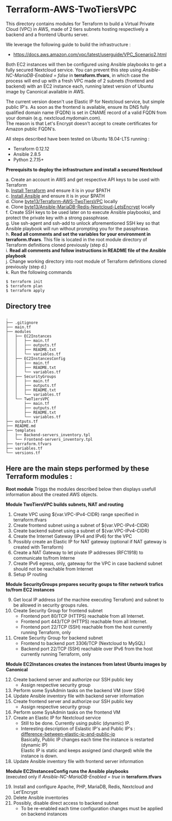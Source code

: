# Terraform-AWS-TwoTiersVPC
This directory contains modules for Terraform to build 
a Virtual Private Cloud (VPC) in AWS, made of 2 tiers 
subnets hosting respectively a backend and a frontend Ubuntu server. 

We leverage the following guide to build the infrastructure :
- https://docs.aws.amazon.com/vpc/latest/userguide/VPC_Scenario2.html

Both EC2 instances will then be configured using Ansible playbooks to get a fully secured Nextcloud service. 
You can prevent this step using *Ansible-NC-MariaDB-Enabled = false* in **terraform.tfvars**, in which case the process will end up with a fresh VPC made of 2 subnets (frontend and backend) with an EC2 instance each, running latest version of Ubuntu image by Canonical available in AWS.  

The current version doesn't use Elastic IP for Nextcloud service, but simple public IP's. As soon as the frontend is available, ensure its DNS fully qualified domain name (FQDN) is set in CNAME record of a valid FQDN from your domain (e.g. nextcloud.mydomain.com). \
The reason is that Let's Encrypt doesn't accept to create certificates for Amazon public FQDN's.

All steps described have been tested on Ubuntu 18.04-LTS running :
- Terraform 0.12.12
- Ansible 2.8.5
- Python 2.7.15+ 

**Prerequisits to deploy the infrastructure and install a secured Nextcloud** 

a. Create an account in AWS and get respective API keys to be used with Terraform \
b. [Install Terraform](https://askubuntu.com/questions/983351/how-to-install-terraform-in-ubuntu#983352) and ensure it is in your $PATH \
c. [Install Ansible](https://linuxhandbook.com/install-ansible-linux/) and ensure it is in your $PATH \
d. Clone [byte13/Terraform-AWS-TwoTiersVPC](https://github.com/byte13/Terraform-AWS-TwoTiersVPC) locally \
e. Clone [byte13/Ansible-MariaDB-Redis-Nextcloud-LetsEncrypt](https://github.com/byte13/Ansible-MariaDB-Redis-Nextcloud-LetsEncrypt) locally \
f. Create SSH keys to be used later on to execute Ansible playbooksi, and protect the private key with a strong passphrase. \
g. Use ssh-agent and ssh-add to unlock aforementioned SSH key so that Ansible playbook will run without prompting you for the passphrase. \
h. **Read all comments and set the variables for your environment in terraform.tfvars**. This file is located in the root module directory of Terraform definitions cloned previously (step d.)\
i. **Read all comments and follow instructions in README file of the Ansible playbook** \
j. Change working directory into root module of Terraform definitions cloned previously (step d.) \
k. Run the following commands

```
$ terraform init
$ terraform plan
$ terraform apply
```

## Directory tree

```
.
├── .gitignore
├── main.tf
├── modules
│   ├── EC2Instances
│   │   ├── main.tf
│   │   ├── outputs.tf
│   │   ├── README.txt
│   │   └── variables.tf
│   ├── EC2InstancesConfig
│   │   ├── main.tf
│   │   ├── README.txt
│   │   └── variables.tf
│   ├── SecurityGroups
│   │   ├── main.tf
│   │   ├── outputs.tf
│   │   ├── README.txt
│   │   └── variables.tf
│   └── TwoTiersVPC
│       ├── main.tf
│       ├── outputs.tf
│       ├── README.txt
│       └── variables.tf
├── outputs.tf
├── README.md
├── templates
│   ├── Backend-servers_inventory.tpl
│   └── Frontend-servers_inventory.tpl
├── terraform.tfvars
├── variables.tf
└── versions.tf
```

## Here are the main steps performed by these Terraform modules :

**Root module** 
Triggs the modules described below then displays usefull information about the created AWS objects.

**Module TwoTiersVPC builds subnets, NAT and routing**

 1. Create VPC using ${var.VPC-IPv4-CIDR} range specified in terraform.tfvars 
 2. Create frontend subnet using a subnet of ${var.VPC-IPv4-CIDR} 
 3. Create backend subnet using a subnet of ${var.VPC-IPv4-CIDR}
 4. Create the Internet Gateway (IPv4 and IPv6) for the VPC
 5. Possibly create an Elastic IP for NAT gateway (optional if NAT gateway is created with Terraform)
 6. Create a NAT Gateway to let pivate IP addresses (RFC1918) to communicate to/from Interne 
 7. Create IPv6 egress, only, gateway for the VPC in case backend subnet should not be reachable from Internet 
 8. Setup IP routing

**Module SecurityGroups prepares security goups to filter network trafics to/from EC2 instances**

 9. Get local IP address (of the machine executing Terrafom) and subnet to be allowed in security groups rules.
10. Create Security Group for frontend subnet
    - Frontend port 80/TCP (HTTPS) reachable from all Internet.
    - Frontend port 443/TCP (HTTPS) reachable from all Internet.
    - Frontend port 22/TCP (SSH) reachable from the host currently running Terraform, only 
11. Create Security Group for backend subnet
    - Frontend to backend port 3306/TCP (Nextcloud to MySQL)
    - Backend port 22/TCP (SSH) reachable over IPv6 from the host currently running Terraform, only 

**Module EC2Instances creates the instances from latest Ubuntu images by Canonical**

12. Create backend server and authorize our SSH public key
    - Assign respective security group
13. Perform some SysAdmin tasks on the backend VM (over SSH)
14. Update Ansible inventory file with backend server information
15. Create frontend server and authorize our SSH public key
    - Assign respective security group
16. Perform some SysAdmin tasks on the frontend VM
17. Create an Elastic IP for Nextcloud service
    - Still to be done. Currently using public (dynamic) IP.
    - Interesting description of Eslastic IP's and Public IP's : \
                [difference-between-elastic-ip-and-public-ip](https://kerneltalks.com/cloud-services/difference-between-elastic-ip-and-public-ip/) \
                Basically, Public IP changes each time the instance is restarted (dynamic IP) \
                Elastic IP is static and keeps assigned (and charged) while the instance is down.
18. Update Ansible inventory file with frontend server information

**Module EC2InstancesConfig runs the Ansible playbooks** \
(executed only if *Ansible-NC-MariaDB-Enabled = true* in **terraform.tfvars**

19. Install and configure Apache, PHP, MariaDB, Redis, Nextcloud and Let'Encrypt
20. Delete Ansible inventories
21. Possibly, disable direct access to backend subnet
    - To be re-enabled each time configuration changes must be applied on backend instances

